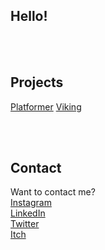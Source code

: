 ## Hello!


<br/>
<br/>

## Projects

[Platformer](https://locstock04.github.io/MarioLike)
[Viking](https://locstock04.github.io/VikingLife)

<br/>
<br/>

## Contact
Want to contact me?
<br/>
[Instagram](https://www.instagram.com/locstock04/)
<br/>
[LinkedIn](https://www.linkedin.com/in/lochlan-m-936127209/) 
<br/>
[Twitter](https://twitter.com/Locstock04)
<br/>
[Itch](https://locstock04.itch.io/)
